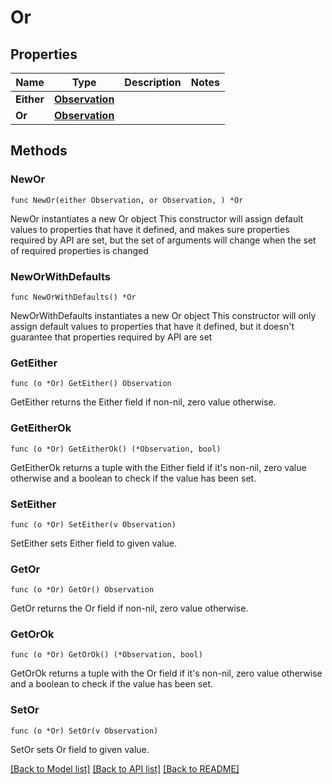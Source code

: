 # Or

## Properties

Name | Type | Description | Notes
------------ | ------------- | ------------- | -------------
**Either** | [**Observation**](Observation.md) |  | 
**Or** | [**Observation**](Observation.md) |  | 

## Methods

### NewOr

`func NewOr(either Observation, or Observation, ) *Or`

NewOr instantiates a new Or object
This constructor will assign default values to properties that have it defined,
and makes sure properties required by API are set, but the set of arguments
will change when the set of required properties is changed

### NewOrWithDefaults

`func NewOrWithDefaults() *Or`

NewOrWithDefaults instantiates a new Or object
This constructor will only assign default values to properties that have it defined,
but it doesn't guarantee that properties required by API are set

### GetEither

`func (o *Or) GetEither() Observation`

GetEither returns the Either field if non-nil, zero value otherwise.

### GetEitherOk

`func (o *Or) GetEitherOk() (*Observation, bool)`

GetEitherOk returns a tuple with the Either field if it's non-nil, zero value otherwise
and a boolean to check if the value has been set.

### SetEither

`func (o *Or) SetEither(v Observation)`

SetEither sets Either field to given value.


### GetOr

`func (o *Or) GetOr() Observation`

GetOr returns the Or field if non-nil, zero value otherwise.

### GetOrOk

`func (o *Or) GetOrOk() (*Observation, bool)`

GetOrOk returns a tuple with the Or field if it's non-nil, zero value otherwise
and a boolean to check if the value has been set.

### SetOr

`func (o *Or) SetOr(v Observation)`

SetOr sets Or field to given value.



[[Back to Model list]](../README.md#documentation-for-models) [[Back to API list]](../README.md#documentation-for-api-endpoints) [[Back to README]](../README.md)


